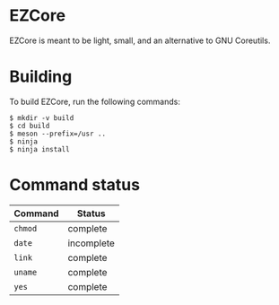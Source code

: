 # EZCore
EZCore is meant to be light, small, and an alternative to GNU Coreutils.


# Building
To build EZCore, run the following commands:

```
$ mkdir -v build
$ cd build
$ meson --prefix=/usr ..
$ ninja
$ ninja install
```


# Command status
| Command | Status |
| ------- | ------ |
| `chmod` | complete |
| `date`  | incomplete |
| `link`  | complete |
| `uname` | complete |
| `yes`   | complete |

